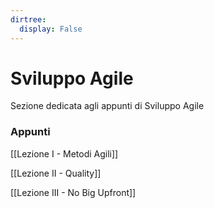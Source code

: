 ```yaml
---
dirtree:
  display: False
---
```


# Sviluppo Agile

Sezione dedicata agli appunti di Sviluppo Agile

### Appunti

[[Lezione I - Metodi Agili]]

[[Lezione II - Quality]]

[[Lezione III - No Big Upfront]]
